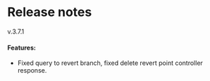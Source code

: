 # Release notes
v.3.7.1
#### Features:
* Fixed query to revert branch, fixed delete revert point controller response.
